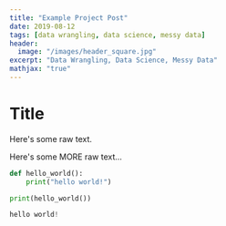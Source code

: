 ```yaml
---
title: "Example Project Post"
date: 2019-08-12
tags: [data wrangling, data science, messy data]
header:
  image: "/images/header_square.jpg"
excerpt: "Data Wrangling, Data Science, Messy Data"
mathjax: "true"
---
```


# Title

Here's some raw text.

Here's some MORE raw text...


```python
def hello_world():
    print("hello world!")

print(hello_world())
```

```python
hello world!
```